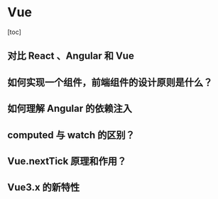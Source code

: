 # Vue

[toc]

## 对比 React 、Angular 和 Vue

## 如何实现一个组件，前端组件的设计原则是什么？

## 如何理解 Angular 的依赖注入

## computed 与 watch 的区别？

## Vue.nextTick 原理和作用？

## Vue3.x 的新特性
